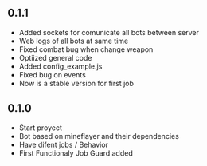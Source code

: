 ## 0.1.1
* Added sockets for comunicate all bots between server
* Web logs of all bots at same time
* Fixed combat bug when change weapon
* Optiized general code
* Added config_example.js
* Fixed bug on events
* Now is a stable version for first job

## 0.1.0
* Start proyect
* Bot based on mineflayer and their dependencies
* Have difent jobs / Behavior
* First Functionaly Job Guard added
